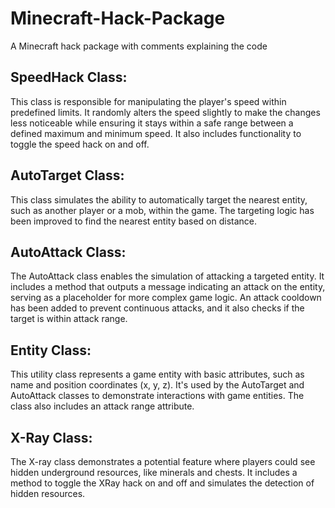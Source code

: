 # Minecraft-Hack-Package
A Minecraft hack package with comments explaining the code

## SpeedHack Class:
This class is responsible for manipulating the player's speed within predefined limits. It randomly alters the speed slightly to make the changes less noticeable while ensuring it stays within a safe range between a defined maximum and minimum speed. It also includes functionality to toggle the speed hack on and off.

## AutoTarget Class:
This class simulates the ability to automatically target the nearest entity, such as another player or a mob, within the game. The targeting logic has been improved to find the nearest entity based on distance.

## AutoAttack Class:
The AutoAttack class enables the simulation of attacking a targeted entity. It includes a method that outputs a message indicating an attack on the entity, serving as a placeholder for more complex game logic. An attack cooldown has been added to prevent continuous attacks, and it also checks if the target is within attack range.

## Entity Class:
This utility class represents a game entity with basic attributes, such as name and position coordinates (x, y, z). It's used by the AutoTarget and AutoAttack classes to demonstrate interactions with game entities. The class also includes an attack range attribute.

## X-Ray Class:
The X-ray class demonstrates a potential feature where players could see hidden underground resources, like minerals and chests. It includes a method to toggle the XRay hack on and off and simulates the detection of hidden resources.
